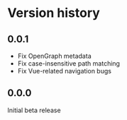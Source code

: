 # Version history

## 0.0.1
- Fix OpenGraph metadata
- Fix case-insensitive path matching
- Fix Vue-related navigation bugs

## 0.0.0
Initial beta release